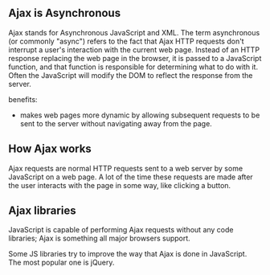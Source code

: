 ## Ajax is Asynchronous

Ajax stands for Asynchronous JavaScript and XML. The term asynchronous (or commonly "async") refers to the fact that Ajax HTTP requests don't interrupt a user's interaction with the current web page. Instead of an HTTP response replacing the web page in the browser, it is passed to a JavaScript function, and that function is responsible for determining what to do with it. Often the JavaScript will modify the DOM to reflect the response from the server.

benefits:
- makes web pages more dynamic by allowing subsequent requests to be sent to the server without navigating away from the page.

## How Ajax works
Ajax requests are normal HTTP requests sent to a web server by some JavaScript on a web page. A lot of the time these requests are made after the user interacts with the page in some way, like clicking a button. 

## Ajax libraries
 JavaScript is capable of performing Ajax requests without any code libraries; Ajax is something all major browsers support.

 Some JS libraries try to improve the way that Ajax is done in JavaScript. The most popular one is jQuery.